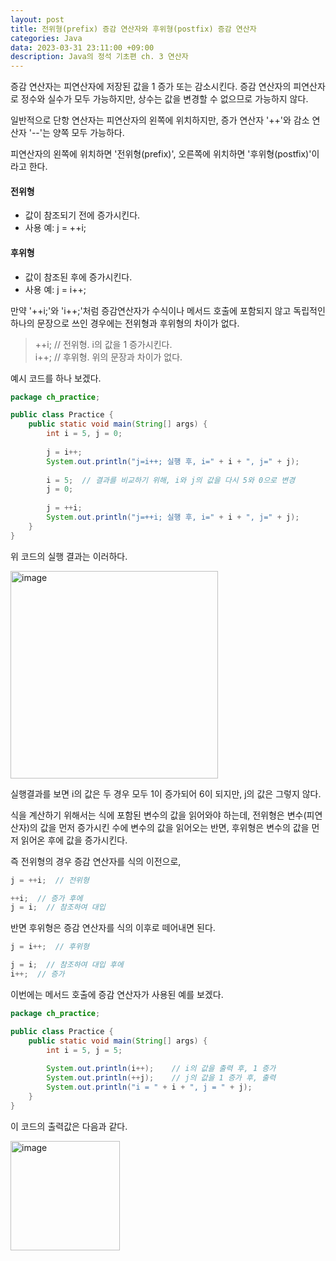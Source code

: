 ```yaml
---
layout: post
title: 전위형(prefix) 증감 연산자와 후위형(postfix) 증감 연산자
categories: Java
data: 2023-03-31 23:11:00 +09:00
description: Java의 정석 기초편 ch. 3 연산자
---
```

증감 연산자는 피연산자에 저장된 값을 1 증가 또는 감소시킨다. 증감 연산자의 피연산자로 정수와 실수가 모두 가능하지만, 상수는 값을 변경할 수 없으므로 가능하지 않다.

일반적으로 단항 연산자는 피연산자의 왼쪽에 위치하지만, 증가 연산자 '++'와 감소 연산자 '\--'는 양쪽 모두 가능하다.

피연산자의 왼쪽에 위치하면 '전위형(prefix)', 오른쪽에 위치하면 '후위형(postfix)'이라고 한다.


#### 전위형
* 값이 참조되기 전에 증가시킨다.
* 사용 예: j = ++i;


#### 후위형
* 값이 참조된 후에 증가시킨다.
* 사용 예: j = i++;   


만약 '++i;'와 'i++;'처럼 증감연산자가 수식이나 메서드 호출에 포함되지 않고 독립적인 하나의 문장으로 쓰인 경우에는 전위형과 후위형의 차이가 없다.

> ++i;  // 전위형. i의 값을 1 증가시킨다.\
> i++;  // 후위형. 위의 문장과 차이가 없다.
   

예시 코드를 하나 보겠다.   

```java
package ch_practice;

public class Practice {
	public static void main(String[] args) {		
		int i = 5, j = 0;
		
		j = i++;
		System.out.println("j=i++; 실행 후, i=" + i + ", j=" + j);
		
		i = 5;	// 결과를 비교하기 위해, i와 j의 값을 다시 5와 0으로 변경 
		j = 0;
		
		j = ++i;
		System.out.println("j=++i; 실행 후, i=" + i + ", j=" + j);
	}
}
```

위 코드의 실행 결과는 이러하다.


<img width="332" alt="image" src="https://user-images.githubusercontent.com/88493727/229147305-ffb488a2-9295-41c7-9f3c-aecead2ab00d.png">


실행결과를 보면 i의 값은 두 경우 모두 1이 증가되어 6이 되지만, j의 값은 그렇지 않다.

식을 계산하기 위해서는 식에 포함된 변수의 값을 읽어와야 하는데, 전위형은 변수(피연산자)의 값을 먼저 증가시킨 수에 변수의 값을 읽어오는 반면, 후위형은 변수의 값을 먼저 읽어온 후에 값을 증가시킨다.

즉 전위형의 경우 증감 연산자를 식의 이전으로,

```java
j = ++i;  // 전위형

++i;  // 증가 후에
j = i;  // 참조하여 대입
```

반면 후위형은 증감 연산자를 식의 이후로 떼어내면 된다.

```java
j = i++;  // 후위형

j = i;  // 참조하여 대입 후에
i++;  // 증가
```


이번에는 메서드 호출에 증감 연산자가 사용된 예를 보겠다.

```java
package ch_practice;

public class Practice {
	public static void main(String[] args) {		
		int i = 5, j = 5;
		
		System.out.println(i++);	// i의 값을 출력 후, 1 증가 
		System.out.println(++j);	// j의 값을 1 증가 후, 출력 
		System.out.println("i = " + i + ", j = " + j);
	}
}
```

이 코드의 출력값은 다음과 같다.

<img width="175" alt="image" src="https://user-images.githubusercontent.com/88493727/229149784-031ebb7a-7027-4e68-86be-27831e0f2a79.png">
